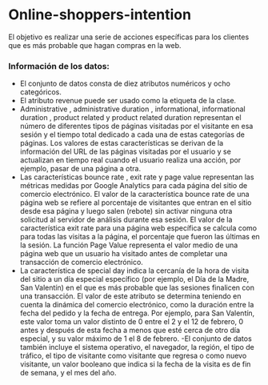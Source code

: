 # Online-shoppers-intention
El objetivo es realizar una serie de acciones específicas para los clientes que es más probable que hagan compras en la web.

### Información de los datos:
- El conjunto de datos consta de diez atributos numéricos y ocho categóricos.
- El atributo revenue puede ser usado como la etiqueta de la clase.
- Administrative , administrative duration , informational, informational duration , product related y product related duration representan el número de diferentes tipos de páginas visitadas por el visitante en esa sesión y el tiempo total dedicado a cada una de estas categorías de páginas. Los valores de estas características se derivan de la información del URL de las páginas visitadas por el usuario y se actualizan en tiempo real cuando el usuario realiza una acción, por ejemplo, pasar de una página a otra.
- Las características bounce rate , exit rate y page value representan las métricas medidas por Google Analytics para cada página del sitio de comercio electrónico.
El valor de la característica bounce rate de una página web se refiere al porcentaje de visitantes que entran en el sitio desde esa página y luego salen (rebote) sin activar ninguna otra solicitud al servidor de análisis durante esa sesión.
El valor de la característica exit rate para una página web específica se calcula como para todas las visitas a la página, el porcentaje que fueron las últimas en la sesión.
La función Page Value representa el valor medio de una página web que un usuario ha visitado antes de completar una transacción de comercio electrónico.   
- La característica de special day indica la cercanía de la hora de visita del sitio a un día especial específico (por ejemplo, el Día de la Madre, San Valentín) en el que es más probable que las sesiones finalicen con una transacción.
El valor de este atributo se determina teniendo en cuenta la dinámica del comercio electrónico, como la duración entre la fecha del pedido y la fecha de entrega.
Por ejemplo, para San Valentín, este valor toma un valor distinto de 0 entre el 2 y el 12 de febrero, 0 antes y después de esta fecha a menos que esté cerca de otro día especial, y su valor máximo de 1 el 8 de febrero.
-El conjunto de datos también incluye el sistema operativo, el navegador, la región, el tipo de tráfico, el tipo de visitante como visitante que regresa o como nuevo visitante, un valor booleano que indica si la fecha de la visita es de fin de semana, y el mes del año.
